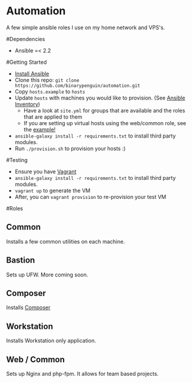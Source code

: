 # Automation
A few simple ansible roles I use on my home network and VPS's.

#Dependencies
* Ansible =< 2.2

#Getting Started
* [Install Ansible](http://docs.ansible.com/ansible/intro_installation.html#latest-releases-via-apt-ubuntu)
* Clone this repo: ```git clone https://github.com/binarypenguin/automation.git```
* Copy ```hosts.example``` to ```hosts```
* Update ```hosts``` with machines you would like to provision. (See [Ansible Inventory](http://docs.ansible.com/ansible/intro_inventory.html))
  * Have a look at ```site.yml``` for groups that are available and the roles that are applied to them
  * If you are setting up virtual hosts using the web/common role, see the [example!](host_vars/example)
* ```ansible-galaxy install -r requirements.txt``` to install third party modules.
* Run ```./provision.sh``` to provision your hosts :)

#Testing
* Ensure you have [Vagrant](https://www.vagrantup.com/)
* ```ansible-galaxy install -r requirements.txt``` to install third party modules.
* ```vagrant up``` to generate the VM
* After, you can ```vagrant provision``` to re-provision your test VM

#Roles
## Common
Installs a few common utilities on each machine.

## Bastion
Sets up UFW. More coming soon.

## Composer
Installs [Composer](https://getcomposer.org/)

## Workstation
Installs Workstation only application.

## Web / Common
Sets up Nginx and php-fpm. It allows for team based projects.
